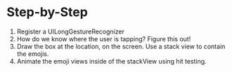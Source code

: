 #  Step-by-Step
1. Register a UILongGestureRecognizer
2. How do we know where the user is tapping? Figure this out!
3. Draw the box at the location, on the screen. Use a stack view to contain the emojis.
4. Animate the emoji views inside of the stackView using hit testing. 

